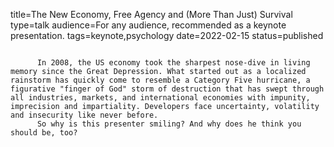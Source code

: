 title=The New Economy, Free Agency  and (More Than Just) Survival
type=talk
audience=For any audience, recommended as a keynote presentation.
tags=keynote,psychology
date=2022-02-15
status=published
~~~~~~

      In 2008, the US economy took the sharpest nose-dive in living memory since the Great Depression. What started out as a localized rainstorm has quickly come to resemble a Category Five hurricane, a figurative "finger of God" storm of destruction that has swept through all industries, markets, and international economies with impunity, imprecision and impartiality. Developers face uncertainty, volatility and insecurity like never before.
      So why is this presenter smiling? And why does he think you should be, too?
    
